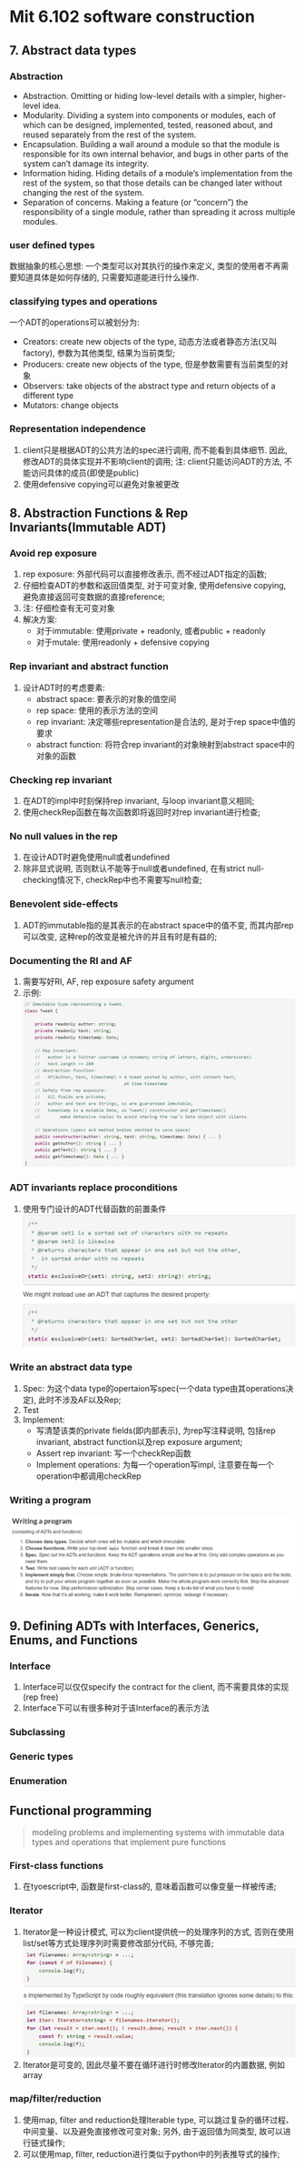 # Mit 6.102 software construction
## 7. Abstract data types
### Abstraction
- Abstraction. Omitting or hiding low-level details with a simpler, higher-level idea.
- Modularity. Dividing a system into components or modules, each of which can be designed, implemented, tested, reasoned about, and reused separately from the rest of the system.
- Encapsulation. Building a wall around a module so that the module is responsible for its own internal behavior, and bugs in other parts of the system can’t damage its integrity.
- Information hiding. Hiding details of a module’s implementation from the rest of the system, so that those details can be changed later without changing the rest of the system.
- Separation of concerns. Making a feature (or “concern”) the responsibility of a single module, rather than spreading it across multiple modules.
  
### user defined types
数据抽象的核心思想: 一个类型可以对其执行的操作来定义, 类型的使用者不再需要知道具体是如何存储的, 只需要知道能进行什么操作.

### classifying types and operations
一个ADT的operations可以被划分为:
- Creators: create new objects of the type, 动态方法或者静态方法(又叫factory), 参数为其他类型, 结果为当前类型;
- Producers: create new objects of the type, 但是参数需要有当前类型的对象
- Observers: take objects of the abstract type and return objects of a different type
- Mutators: change objects

### Representation independence
1. client只是根据ADT的公共方法的spec进行调用, 而不能看到具体细节. 因此, 修改ADT的具体实现并不影响client的调用; 注: client只能访问ADT的方法, 不能访问具体的成员(即使是public) 
2. 使用defensive copying可以避免对象被更改

## 8. Abstraction Functions & Rep Invariants(Immutable ADT)
### Avoid rep exposure
1. rep exposure: 外部代码可以直接修改表示, 而不经过ADT指定的函数;
2. 仔细检查ADT的参数和返回值类型, 对于可变对象, 使用defensive copying, 避免直接返回可变数据的直接reference;
3. 注: 仔细检查有无可变对象
4. 解决方案: 
   - 对于immutable: 使用private + readonly, 或者public + readonly
   - 对于mutale: 使用readonly + defensive copying

### Rep invariant and abstract function
1. 设计ADT时的考虑要素: 
   - abstract space: 要表示的对象的值空间
   - rep space: 使用的表示方法的空间
   - rep invariant: 决定哪些representation是合法的, 是对于rep space中值的要求
   - abstract function: 将符合rep invariant的对象映射到abstract space中的对象的函数

### Checking rep invariant
1. 在ADT的impl中时刻保持rep invariant, 与loop invariant意义相同;
2. 使用checkRep函数在每次函数即将返回时对rep invariant进行检查;

### No null values in the rep
1. 在设计ADT时避免使用null或者undefined
2. 除非显式说明, 否则默认不能等于null或者undefined, 在有strict null-checking情况下, checkRep中也不需要写null检查;

### Benevolent side-effects
1. ADT的immutable指的是其表示的在abstract space中的值不变, 而其内部rep可以改变, 这种rep的改变是被允许的并且有时是有益的;

### Documenting the RI and AF
1. 需要写好RI, AF, rep exposure safety argument
2. 示例: ![example of documenting RI, AF and RESA](img/image9.png)

### ADT invariants replace proconditions
1. 使用专门设计的ADT代替函数的前置条件![alt text](img/image10.png)

### Write an abstract data type
1. Spec: 为这个data type的opertaion写spec(一个data type由其operations决定), 此时不涉及AF以及Rep;
2. Test
3. Implement: 
   - 写清楚该类的private fields(即内部表示), 为rep写注释说明, 包括rep invariant, abstract function以及rep exposure argument; 
   - Assert rep invariant: 写一个checkRep函数
   - Implement operations: 为每一个operation写impl, 注意要在每一个operation中都调用checkRep

### Writing a program
![Writing a program](img/image11.png)

## 9. Defining ADTs with Interfaces, Generics, Enums, and Functions
### Interface
1. Interface可以仅仅specify the contract for the client, 而不需要具体的实现(rep free)
2. Interface下可以有很多种对于该Interface的表示方法

### Subclassing

### Generic types
### Enumeration

## Functional programming
> modeling problems and implementing systems with immutable data types and operations that implement pure functions

### First-class functions
1. 在tyoescript中, 函数是first-class的, 意味着函数可以像变量一样被传递;

### Iterator
1. Iterator是一种设计模式, 可以为client提供统一的处理序列的方式, 否则在使用list/set等方式处理序列时需要修改部分代码, 不够完善;![iterator](img/image12.png)
2. Iterator是可变的, 因此尽量不要在循环进行时修改Iterator的内置数据, 例如array

### map/filter/reduction
1. 使用map, filter and reduction处理Iterable type, 可以跳过复杂的循环过程、中间变量、以及避免直接修改可变对象; 另外, 由于返回值为同类型, 故可以进行链式操作;
2. 可以使用map, filter, reduction进行类似于python中的列表推导式的操作;
